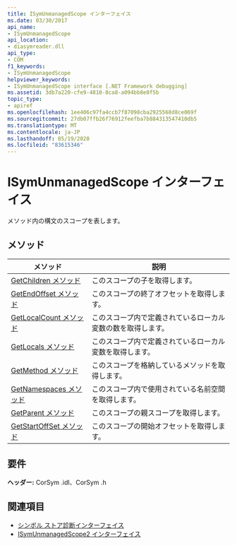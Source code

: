 ```yaml
---
title: ISymUnmanagedScope インターフェイス
ms.date: 03/30/2017
api_name:
- ISymUnmanagedScope
api_location:
- diasymreader.dll
api_type:
- COM
f1_keywords:
- ISymUnmanagedScope
helpviewer_keywords:
- ISymUnmanagedScope interface [.NET Framework debugging]
ms.assetid: 3db7a220-cfe9-4810-8ca8-a094bb8e0f5b
topic_type:
- apiref
ms.openlocfilehash: 1ee406c97fa4ccb7f87098cba2925568d8ce069f
ms.sourcegitcommit: 27db07ffb26f76912feefba7b884313547410db5
ms.translationtype: MT
ms.contentlocale: ja-JP
ms.lasthandoff: 05/19/2020
ms.locfileid: "83615346"
---
```

# <a name="isymunmanagedscope-interface"></a>ISymUnmanagedScope インターフェイス
メソッド内の構文のスコープを表します。  
  
## <a name="methods"></a>メソッド  
  
|メソッド|説明|  
|------------|-----------------|  
|[GetChildren メソッド](isymunmanagedscope-getchildren-method.md)|このスコープの子を取得します。|  
|[GetEndOffset メソッド](isymunmanagedscope-getendoffset-method.md)|このスコープの終了オフセットを取得します。|  
|[GetLocalCount メソッド](isymunmanagedscope-getlocalcount-method.md)|このスコープ内で定義されているローカル変数の数を取得します。|  
|[GetLocals メソッド](isymunmanagedscope-getlocals-method.md)|このスコープ内で定義されているローカル変数を取得します。|  
|[GetMethod メソッド](isymunmanagedscope-getmethod-method.md)|このスコープを格納しているメソッドを取得します。|  
|[GetNamespaces メソッド](isymunmanagedscope-getnamespaces-method.md)|このスコープ内で使用されている名前空間を取得します。|  
|[GetParent メソッド](isymunmanagedscope-getparent-method.md)|このスコープの親スコープを取得します。|  
|[GetStartOffSet メソッド](isymunmanagedscope-getstartoffset-method.md)|このスコープの開始オフセットを取得します。|  
  
## <a name="requirements"></a>要件  
 **ヘッダー:** CorSym .idl、CorSym .h  
  
## <a name="see-also"></a>関連項目

- [シンボル ストア診断インターフェイス](diagnostics-symbol-store-interfaces.md)
- [ISymUnmanagedScope2 インターフェイス](isymunmanagedscope2-interface.md)
